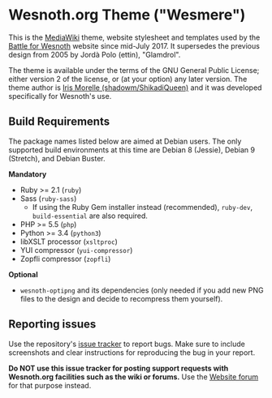 Wesnoth.org Theme ("Wesmere")
=============================

This is the [MediaWiki][1] theme, website stylesheet and templates used by the
[Battle for Wesnoth][2] website since mid-July 2017. It supersedes the previous
design from 2005 by Jordà Polo (ettin), "Glamdrol".

[1]: <https://www.mediawiki.org/>
[2]: <https://www.wesnoth.org/>

The theme is available under the terms of the GNU General Public License;
either version 2 of the license, or (at your option) any later version. The
theme author is [Iris Morelle (shadowm/ShikadiQueen)][3] and it was developed
specifically for Wesnoth's use.

[3]: <https://shadowm.ai0867.net/>


Build Requirements
------------------

The package names listed below are aimed at Debian users. The only supported
build environments at this time are Debian 8 (Jessie), Debian 9 (Stretch), and
Debian Buster.

**Mandatory**

* Ruby >= 2.1                  (`ruby`)
* Sass                         (`ruby-sass`)
    * If using the Ruby Gem installer instead (recommended), `ruby-dev`,
      `build-essential` are also required.
* PHP >= 5.5                   (`php`)
* Python >= 3.4                (`python3`)
* libXSLT processor            (`xsltproc`)
* YUI compressor               (`yui-compressor`)
* Zopfli compressor            (`zopfli`)

**Optional**

* `wesnoth-optipng` and its dependencies (only needed if you add new PNG files
  to the design and decide to recompress them yourself).


Reporting issues
----------------

Use the repository's [issue tracker][4] to report bugs. Make sure to include
screenshots and clear instructions for reproducing the bug in your report.

**Do NOT use this issue tracker for posting support requests with Wesnoth.org
facilities such as the wiki or forums.** Use the [Website forum][5] for that
purpose instead.

[4]: <https://github.com/wesnoth/wesmere/issues>
[5]: <https://forums.wesnoth.org/viewforum.php?f=17>
